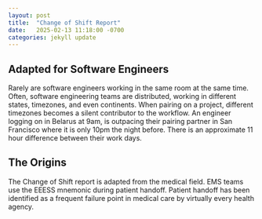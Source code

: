 ```yaml
---
layout: post
title:  "Change of Shift Report"
date:   2025-02-13 11:18:00 -0700
categories: jekyll update
---
```


## Adapted for Software Engineers

Rarely are software engineers working in the same room at the same time. Often, software engineering teams are distributed, working in different states, timezones, and even continents. When pairing on a project, different timezones becomes a silent contributor to the workflow. An engineer logging on in Belarus at 9am, is outpacing their pairing partner in San Francisco where it is only 10pm the night before. There is an approximate 11 hour difference between their work days.

## The Origins

The Change of Shift report is adapted from the medical field. EMS teams use the EEESS mnemonic during patient handoff. Patient handoff has been identified as a frequent failure point in medical care by virtually every health agency. 